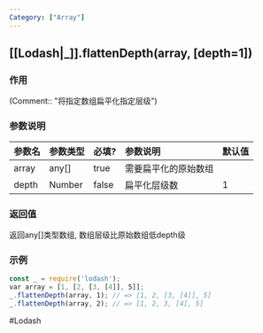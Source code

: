 ```yaml
---
Category: ["Array"]
---
```

## [[Lodash|_]].flattenDepth(array, \[depth=1\])
### 作用
(Comment:: "将指定数组扁平化指定层级")

### 参数说明
| 参数名 | 参数类型 | 必填? | 参数说明 | 默认值 |
|:--- |:--- |:--- |:--- |:--- |
| array | any[] | true | 需要扁平化的原始数组 |  |
| depth | Number | false | 扁平化层级数 | 1 | 

### 返回值
返回any[]类型数组, 数组层级比原始数组低depth级

### 示例
```javascript
const _ = require('lodash');
var array = [1, [2, [3, [4]], 5]];
_.flattenDepth(array, 1); // => [1, 2, [3, [4]], 5]
_.flattenDepth(array, 2); // => [1, 2, 3, [4], 5]
```

#Lodash 
